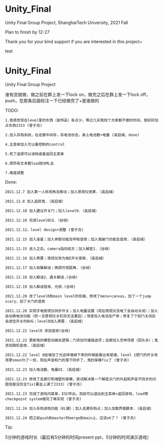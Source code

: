 # Unity_Final
Unity Final Group Project, ShanghaiTech University, 2021 Fall

Plan to finish by 12-27

Thank you for your kind support if you are interested in this project~

test

# Unity_Final
Unity Final Group Project

谁有空就做，做之前在群上发一下lock on，做完之后在群上发一下lock off，push，在那条后面标注一下已经做完了+是谁做的

TODO:

	1.我感觉现在level里的东西（装饰品）有点少，等过几天我找个大家都不做的时间，我好好加点东西2333 (曾子尧)
	
	2.加入存档系统，在走廊中间存，存电池状态，身上电池数+电量 (高启城，done)
	
	4.主菜单加入可以看控制的control
	
	5.死了选择可以读档或者返回主菜单

	6.把所有文本都load到XML去

	7.难度调整
	

Done:

	2021.12.7 加入第一人称视角及移动；加入夜视仪效果.（高启城）
	
	2021.12.8 加入追踪鬼.（高启城）
	
	2021.12.10 加入建议开关门；加入level0.（高启城）

	2021.12.10 完成level0CG.（谷峣）

	2021.12.12，level design+调整 (曾子尧)

	2021.12.15 加入准星；加入奔跑功能及呼吸音效；加入鬼破门功能及音效.（高启城）

	2021.12.15 进入之后，camera指向前方；加入解密1.（谷峣）

	2021.12.16 加入黑雾；夜视仪改为按E开关使用.（高启城）

	2021.12.17 加入收集解谜；微调可视距离.（谷峣）

	2021.12.18 加入解谜2、通关解谜.(谷峣)

	2021.12.19 加入解谜音效、光效.(谷峣)

	2021.12.20 改了level0和main level的衔接，修改了menu+canvas，加了一个jump scary，加了关门的音效
	
	2021.12.20 实现手电夜视仪同步开关；加入电量设置（现在夜视仪没电了会自动关闭）；加入自动换电池功能（但一旦夜视仪关机将无法重启）；场景加入电池及尸体；修复了个别门关闭后会遮住开关的BUG；level0加入黑雾.（高启城）

	2021.12.22 level0 添加音效(谷峣)
	
	2021.12.22 更新鬼的模型动画及逻辑；门添加可摧毁选项；走廊加入恐怖场景（回头杀）；鬼添加随机音效.（高启城）

	2021.12.22 level 0给墙加了光这样墙掉下来的时候能看出来是墙，level 1把门的开关改得更smooth了一些，现在声音和门的落下同步了，鬼的穿模fix了 (曾子尧)
	
	2021.12.23 加入电池数、电量UI.（高启城）

	2021.12.23 修改了走廊灯和墙壁的穿模，尝试解决第一个解密点门的升起和声音不同步的问题但是没完全fix(要去上课了2333) (曾子尧)

	2021.12.23 完成了游戏内菜单，ESC呼出，目前可以退出到主菜单+返回游戏，load等checkpoint system做完了再实现 (曾子尧)
	
	2021.12.24 加入存档读档功能（KL键）；加入走廊存档点；加入加载界面脚本.（高启城）

	2021.12.24 把之前push到master的merge到main上，应该ok了？ (曾子尧)
 


Tip:

5分钟的游戏时长（最后有5分钟的时间present ppt，5分钟的时间演示游戏）


